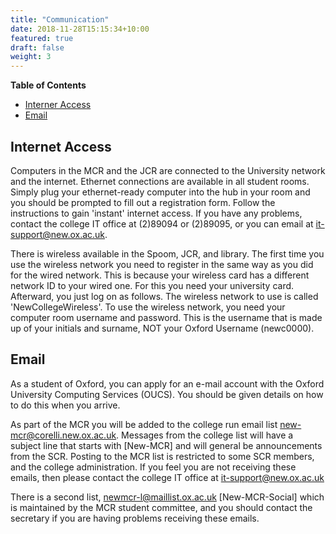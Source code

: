 ```yaml
---
title: "Communication"
date: 2018-11-28T15:15:34+10:00
featured: true
draft: false
weight: 3
---
```




**Table of Contents**
- [Interner Access](#internet-access)
- [Email](#email)

## Internet Access


Computers in the MCR and the JCR are connected to the University network and the internet. Ethernet connections are available in all student rooms. Simply plug your ethernet-ready computer into the hub in your room and you should be prompted to fill out a registration form. Follow the instructions to gain 'instant' internet access. If you have any problems, contact the college IT office at (2)89094 or (2)89095, or you can email at it-support@new.ox.ac.uk.

There is wireless available in the Spoom, JCR, and library. The first time you use the wireless network you need to register in the same way as you did for the wired network. This is because your wireless card has a different network ID to your wired one. For this you need your university card. Afterward, you just log on as follows. The wireless network to use is called 'NewCollegeWireless'. To use the wireless network, you need your computer room username and password. This is the username that is made up of your initials and surname, NOT your Oxford Username (newc0000). 
 

## Email

As a student of Oxford, you can apply for an e-mail account with the Oxford University Computing Services (OUCS). You should be given details on how to do this when you arrive.

As part of the MCR you will be added to the college run email list new-mcr@corelli.new.ox.ac.uk. Messages from the college list will have a subject line that starts with [New-MCR] and will general be announcements from the SCR. Posting to the MCR list is restricted to some SCR members, and the college administration. If you feel you are not receiving these emails, then please contact the college IT office at it-support@new.ox.ac.uk

There is a second list, newmcr-l@maillist.ox.ac.uk [New-MCR-Social] which is maintained by the MCR student committee, and you should contact the secretary if you are having problems receiving these emails.